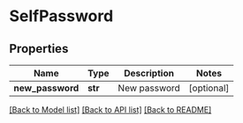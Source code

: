 # SelfPassword

## Properties
Name | Type | Description | Notes
------------ | ------------- | ------------- | -------------
**new_password** | **str** | New password | [optional] 

[[Back to Model list]](../README.md#documentation-for-models) [[Back to API list]](../README.md#documentation-for-api-endpoints) [[Back to README]](../README.md)


